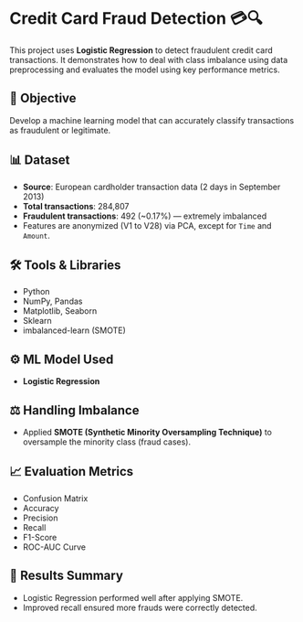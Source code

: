 # Credit Card Fraud Detection 💳🔍

This project uses **Logistic Regression** to detect fraudulent credit card transactions. It demonstrates how to deal with class imbalance using data preprocessing and evaluates the model using key performance metrics.

## 🎯 Objective
Develop a machine learning model that can accurately classify transactions as fraudulent or legitimate.

## 📊 Dataset
- **Source**: European cardholder transaction data (2 days in September 2013)
- **Total transactions**: 284,807  
- **Fraudulent transactions**: 492 (~0.17%) — extremely imbalanced
- Features are anonymized (V1 to V28) via PCA, except for `Time` and `Amount`.

## 🛠️ Tools & Libraries
- Python
- NumPy, Pandas
- Matplotlib, Seaborn
- Sklearn
- imbalanced-learn (SMOTE)

## ⚙️ ML Model Used
- **Logistic Regression**

## ⚖️ Handling Imbalance
- Applied **SMOTE (Synthetic Minority Oversampling Technique)** to oversample the minority class (fraud cases).

## 📈 Evaluation Metrics
- Confusion Matrix
- Accuracy
- Precision
- Recall
- F1-Score
- ROC-AUC Curve

## 🧪 Results Summary
- Logistic Regression performed well after applying SMOTE.
- Improved recall ensured more frauds were correctly detected.
